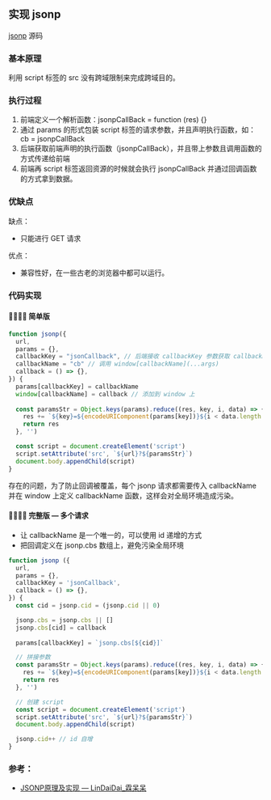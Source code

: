 ## 实现 jsonp 

[jsonp](./jsonp/jsonp.js) 源码

### 基本原理

利用 script 标签的 src 没有跨域限制来完成跨域目的。

### 执行过程

 1. 前端定义一个解析函数：jsonpCallBack = function (res) {}
 2. 通过 params 的形式包装 script 标签的请求参数，并且声明执行函数，如：cb = jsonpCallBack
 3. 后端获取前端声明的执行函数（jsonpCallBack），并且带上参数且调用函数的方式传递给前端
 4. 前端再 script 标签返回资源的时候就会执行 jsonpCallBack 并通过回调函数的方式拿到数据。

### 优缺点

缺点：
-  只能进行 GET 请求

优点：
- 兼容性好，在一些古老的浏览器中都可以运行。

### 代码实现

####  :woman_technologist::technologist: 简单版

```javascript
function jsonp({
  url,
  params = {},
  callbackKey = "jsonCallback", // 后端接收 callbackKey 参数获取 callbackName
  callbackName = "cb" // 调用 window[callbackName](...args)
  callback = () => {},
}) {
  params[callbackKey] = callbackName
  window[callbackName] = callback // 添加到 window 上
  
  const paramsStr = Object.keys(params).reduce((res, key, i, data) => {
    res += `${key}=${encodeURIComponent(params[key])}${i < data.length - 1 ? '&' : ''}`
    return res
  }, '')

  const script = document.createElement('script')
  script.setAttribute('src', `${url}?${paramsStr}`)
  document.body.appendChild(script)
}
```

存在的问题，为了防止回调被覆盖，每个 jsonp 请求都需要传入 callbackName 并在 window 上定义 callbackName 函数，这样会对全局环境造成污染。

####  :woman_technologist::technologist: 完整版 — 多个请求
 
- 让 callbackName 是一个唯一的，可以使用 id 递增的方式
- 把回调定义在 jsonp.cbs 数组上，避免污染全局环境

```javascript
function jsonp ({
  url, 
  params = {}, 
  callbackKey = 'jsonCallback',
  callback = () => {}, 
}) {
  const cid = jsonp.cid = (jsonp.cid || 0)

  jsonp.cbs = jsonp.cbs || []
  jsonp.cbs[cid] = callback
  
  params[callbackKey] = `jsonp.cbs[${cid}]`

  // 拼接参数
  const paramsStr = Object.keys(params).reduce((res, key, i, data) => {
    res += `${key}=${encodeURIComponent(params[key])}${i < data.length - 1 ? '&' : ''}`
    return res
  }, '')

  // 创建 script
  const script = document.createElement('script')
  script.setAttribute('src', `${url}?${paramsStr}`)
  document.body.appendChild(script)

  jsonp.cid++ // id 自增
}
```

### 参考：  

- [JSONP原理及实现 — LinDaiDai_霖呆呆](https://www.jianshu.com/p/88bb82718517)
